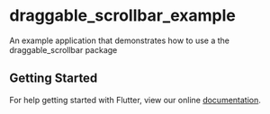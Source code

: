 # draggable_scrollbar_example

An example application that demonstrates how to use a the draggable_scrollbar package

## Getting Started

For help getting started with Flutter, view our online
[documentation](https://flutter.io/).

